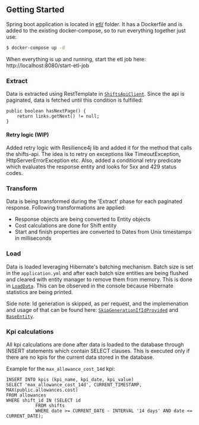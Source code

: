 ## Getting Started
Spring boot application is located in [etl/](https://github.com/racicmelanija/shifts/tree/master/etl) folder. It has a Dockerfile and is added to the existing docker-compose, so to run everything together just use:
```bash
$ docker-compose up -d
```
When everything is up and running, start the etl job here: http://localhost:8080/start-etl-job

### Extract
Data is extracted using RestTemplate in [`ShiftsApiClient`](https://github.com/racicmelanija/shifts/blob/master/etl/src/main/java/com/example/etl/client/ShiftsApiClient.java). Since the api is paginated, data is fetched until this condition is fulfilled: 
```
public boolean hasNextPage() {  
    return links.getNext() != null;  
}
```
#### Retry logic (WIP)
Added retry logic with Resilience4j lib and added it for the method that calls the shifts-api. The idea is to retry on exceptions like TimeoutException, HttpServerErrorException etc. Also, added a conditional retry predicate which evaluates the response entity and looks for 5xx and 429 status codes.
### Transform
Data is being transformed during the 'Extract' phase for each paginated response. Following transformations are applied:
- Response objects are being converted to Entity objects 
- Cost calculations are done for Shift entity
- Start and finish properties are converted to Dates from Unix timestamps in milliseconds
### Load
Data is loaded leveraging Hibernate's batching mechanism. Batch size is set in the `application.yml` and after each batch size entities are being flushed and cleared with entity manager to remove them from memory. This is done in [`LoadData`](https://github.com/racicmelanija/shifts/blob/master/etl/src/main/java/com/example/etl/service/LoadData.java). This can be observed in the console because Hibernate statistics are being printed.

Side note: Id generation is skipped, as per request, and the implemenation and usage of that can be found here: [`SkipGenerationIfIdProvided`](https://github.com/racicmelanija/shifts/blob/master/etl/src/main/java/com/example/etl/config/SkipGenerationIfIdProvided.java) and [`BaseEntity`](https://github.com/racicmelanija/shifts/blob/master/etl/src/main/java/com/example/etl/model/BaseEntity.java).
### Kpi calculations 
All kpi calculations are done after data is loaded to the database through INSERT statements which contain SELECT clauses. This is executed only if there are no kpis for the current data stored in the database.

Example for the `max_allowance_cost_14d` kpi:
````
INSERT INTO kpis (kpi_name, kpi_date, kpi_value)  
SELECT 'max_allowance_cost_14d', CURRENT_TIMESTAMP, MAX(public.allowances.cost)  
FROM allowances
WHERE shift_id IN (SELECT id
		   FROM shifts  
		   WHERE date >= CURRENT_DATE - INTERVAL '14 days' AND date <= CURRENT_DATE);
````
